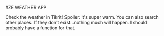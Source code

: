 #ZE WEATHER APP

Check the weather in Tikrit! Spoiler: it's super warm.
You can also search other places. If they don't exist...nothing much will happen.
I should probably have a function for that. 